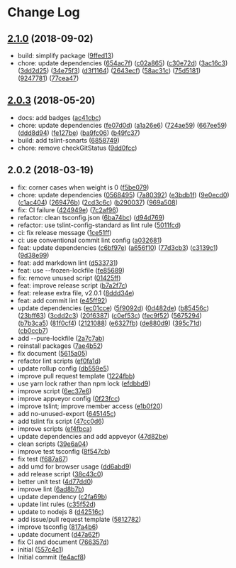 # Change Log

## [2.1.0](https://github.com/plantain-00/weighted-picker/compare/v2.0.3...v2.1.0) (2018-09-02)
  
* build: simplify package ([9ffed13](https://github.com/plantain-00/weighted-picker/commit/9ffed13994156c7b295fa9ec01952a3edefec9e6))
* chore: update dependencies ([654ac7f](https://github.com/plantain-00/weighted-picker/commit/654ac7f226ea3d1fc1ec02ff892b78b1df9655a0)) ([c02a865](https://github.com/plantain-00/weighted-picker/commit/c02a865640071060b3d8f9ddc538049d3a472e64)) ([c30e72d](https://github.com/plantain-00/weighted-picker/commit/c30e72df83f921e7a94e538b774ff941181c4e25)) ([3ac16c3](https://github.com/plantain-00/weighted-picker/commit/3ac16c362fbb2c11866c6fddfdf5bbb9a7ccc597)) ([3dd2d25](https://github.com/plantain-00/weighted-picker/commit/3dd2d25e2a374aa565bf6b494012c9443b643ea4)) ([34e75f3](https://github.com/plantain-00/weighted-picker/commit/34e75f3bdd5c86d8275915aa2bb066a46367f38b)) ([d3f1164](https://github.com/plantain-00/weighted-picker/commit/d3f1164f1038ed8037e125662c78a28b37cf8e47)) ([2643ecf](https://github.com/plantain-00/weighted-picker/commit/2643ecfe0ad05f8c6da7a1c27540ba253f25064c)) ([58ac31c](https://github.com/plantain-00/weighted-picker/commit/58ac31c3ab88a085e6b3ee1a84d0a3ddf622aeb6)) ([75d5181](https://github.com/plantain-00/weighted-picker/commit/75d518113cc17e66f1c0ebde4719312ffcb90e47)) ([9247781](https://github.com/plantain-00/weighted-picker/commit/9247781f5b859ef536d113018a3bed7db053e5c6)) ([77cea47](https://github.com/plantain-00/weighted-picker/commit/77cea47d505cbf72b4e63e2dfec53754ed3b9297))

## [2.0.3](https://github.com/plantain-00/weighted-picker/compare/v2.0.2...v2.0.3) (2018-05-20)
  
* docs: add badges ([ac41cbc](https://github.com/plantain-00/weighted-picker/commit/ac41cbc181e38b37c8ef524f3d62f4527f477a2f))
* chore: update dependencies ([fe07d0d](https://github.com/plantain-00/weighted-picker/commit/fe07d0d0eb4075722f152d1a30a721fdccbf4ebf)) ([a1a26e6](https://github.com/plantain-00/weighted-picker/commit/a1a26e633077dddd40856b40f08821a6300d1a45)) ([724ae59](https://github.com/plantain-00/weighted-picker/commit/724ae59afa66d8392f6213d96797a606b8953a29)) ([667ee59](https://github.com/plantain-00/weighted-picker/commit/667ee596738c5a4dccf8e8af951a4948264e5ce0)) ([ddd8d94](https://github.com/plantain-00/weighted-picker/commit/ddd8d94236c3c6dd47fa46de11a39b07c8106d99)) ([fe127be](https://github.com/plantain-00/weighted-picker/commit/fe127be7523d0b490ffa7ee7153f6144ce31c429)) ([ba9fc06](https://github.com/plantain-00/weighted-picker/commit/ba9fc06d456a5540220ccefb77bd359f633ea3d1)) ([b49fc37](https://github.com/plantain-00/weighted-picker/commit/b49fc378c6e25cdd93e60eeeaf264dabd1fa430d))
* build: add tslint-sonarts ([6858749](https://github.com/plantain-00/weighted-picker/commit/6858749383d7a79d8e515d87e3fc3a8aae3c3a76))
* chore: remove checkGitStatus ([9dd0fcc](https://github.com/plantain-00/weighted-picker/commit/9dd0fccfa77aa805b107cf7e2afca6a99b1b03f8))

## 2.0.2 (2018-03-19)
  
* fix: corner cases when weight is 0 ([f5be079](https://github.com/plantain-00/weighted-picker/commit/f5be07901cbec49ff5932828b01043ff402f840d))
* chore: update dependencies ([0568495](https://github.com/plantain-00/weighted-picker/commit/0568495830be72007cd07fde3250ca733a285093)) ([7a80392](https://github.com/plantain-00/weighted-picker/commit/7a80392fac8525f93972fa71c12a944555dc8d9a)) ([e3bdb1f](https://github.com/plantain-00/weighted-picker/commit/e3bdb1fe42c6fc9405fe66e0808c45e2de797758)) ([9e0ecd0](https://github.com/plantain-00/weighted-picker/commit/9e0ecd01b3a4fae77874660efd0e6112b5462764)) ([c1ac404](https://github.com/plantain-00/weighted-picker/commit/c1ac404b45e1c30ba33f57b92c8a33d5c3cf5f44)) ([269476b](https://github.com/plantain-00/weighted-picker/commit/269476b4596a2dccd086f398de52d63d28af9a51)) ([2cd3c6c](https://github.com/plantain-00/weighted-picker/commit/2cd3c6cbfa22d3317e5c771e84ca2d75a57544ad)) ([b290037](https://github.com/plantain-00/weighted-picker/commit/b2900370708006a27c673e7a569867d5dc486f17)) ([969a508](https://github.com/plantain-00/weighted-picker/commit/969a508530554a7b62f34f8f020a03c61abb52e1))
* fix: CI failure ([424949e](https://github.com/plantain-00/weighted-picker/commit/424949e83a7a22f9d5411770d252cf3744a99f7c)) ([7c2af96](https://github.com/plantain-00/weighted-picker/commit/7c2af964ced63d57c4c0decadc014c8c463b0843))
* refactor: clean tsconfig.json ([6ba74bc](https://github.com/plantain-00/weighted-picker/commit/6ba74bc1ad68d437e380b8eb152c79646f725fbf)) ([d94d769](https://github.com/plantain-00/weighted-picker/commit/d94d769b2113fac37b18314321fe4bf1104a51db))
* refactor: use tslint-config-standard as lint rule ([5011fcd](https://github.com/plantain-00/weighted-picker/commit/5011fcd66020a59a75c62d52b896f808dbb9e1e0))
* ci: fix release message ([1ce51ff](https://github.com/plantain-00/weighted-picker/commit/1ce51ff2302e1a2eb1a4bbc890bee1396ebafa88))
* ci: use conventional commit lint config ([a032681](https://github.com/plantain-00/weighted-picker/commit/a0326815cff9f0f0c38bdbbd87779053b1a65f17))
* feat: update dependencies ([c6bf97e](https://github.com/plantain-00/weighted-picker/commit/c6bf97ea584b073a8a50f99f0dcc556a71cf15e7)) ([a656f10](https://github.com/plantain-00/weighted-picker/commit/a656f1071ff6aaec5e4093c29507e683a2111dd9)) ([77d3cb3](https://github.com/plantain-00/weighted-picker/commit/77d3cb33b2da4c7edbe2d3c677d5c0ab694fbff6)) ([c3139c1](https://github.com/plantain-00/weighted-picker/commit/c3139c10f99407d6a1211a7515562834bd0bb781)) ([9d38e99](https://github.com/plantain-00/weighted-picker/commit/9d38e99db7bea3405ba6676144fd3c622d3ca92b))
* feat: add markdown lint ([d533731](https://github.com/plantain-00/weighted-picker/commit/d533731b374e7a8c24b0529523463cc2a978074a))
* feat: use --frozen-lockfile ([fe85689](https://github.com/plantain-00/weighted-picker/commit/fe856899a048ae51cae11dfeace2484e1be4b0ad))
* fix: remove unused script ([01425ff](https://github.com/plantain-00/weighted-picker/commit/01425ff8edd2aba70216139bba5a4233d0d54558))
* feat: improve release script ([b7a2f7c](https://github.com/plantain-00/weighted-picker/commit/b7a2f7c1a056218cc591fda9a2bca5f0d24d1a5e))
* feat: release extra file, v2.0.1 ([8ddd34e](https://github.com/plantain-00/weighted-picker/commit/8ddd34e5a6676dac17674c6649dc30e6fc1cf3bf))
* feat: add commit lint ([e45ff92](https://github.com/plantain-00/weighted-picker/commit/e45ff92a39a45ea12ce4d24826060cc9dd42549c))
* update dependencies ([ec01cce](https://github.com/plantain-00/weighted-picker/commit/ec01cce555a16053f6fc96829f80014d73b3b368)) ([5f9092d](https://github.com/plantain-00/weighted-picker/commit/5f9092d91a69fdc4defbffeaa03f3694573c839a)) ([0d482de](https://github.com/plantain-00/weighted-picker/commit/0d482de7afa494522b54f49db0ef9f4e008aed9b)) ([b85456c](https://github.com/plantain-00/weighted-picker/commit/b85456c31b133b6e9c6c200bcab6a7197a028745)) ([23bff63](https://github.com/plantain-00/weighted-picker/commit/23bff638e38c48681592f0f2ff1437ac379024c3)) ([3cdd2c3](https://github.com/plantain-00/weighted-picker/commit/3cdd2c37856bc39c2304d7a597b237cecc845f7e)) ([20f6387](https://github.com/plantain-00/weighted-picker/commit/20f6387b6917bc349121b34163d0b4ddbb864b3e)) ([c0ef53c](https://github.com/plantain-00/weighted-picker/commit/c0ef53cd657692a4956b754baa3d3d96075330f0)) ([fec9f52](https://github.com/plantain-00/weighted-picker/commit/fec9f52af4bfa6099a2c937b64fd63a28540be8a)) ([5675294](https://github.com/plantain-00/weighted-picker/commit/5675294857a4d1a13a063e546c0037474a56d2e7)) ([b7b3ca5](https://github.com/plantain-00/weighted-picker/commit/b7b3ca5324ec99b04327cf79b910febcf478c9a8)) ([81f0cf4](https://github.com/plantain-00/weighted-picker/commit/81f0cf4233d60d1eab92bc59ed5ddb7372a08528)) ([2121088](https://github.com/plantain-00/weighted-picker/commit/21210881a07d9e26d56c13f7d440a8c26ae49d3c)) ([e6327fb](https://github.com/plantain-00/weighted-picker/commit/e6327fb4c80cd166df7637316a25c90cdfa537f6)) ([de880d9](https://github.com/plantain-00/weighted-picker/commit/de880d98fb98c491cef1cd54ff52e6d9e29dce9d)) ([395c71d](https://github.com/plantain-00/weighted-picker/commit/395c71d6bad6020d5a7d5c04c40e151f5aeaa822)) ([cb0ccb7](https://github.com/plantain-00/weighted-picker/commit/cb0ccb797dcc7918fa2c7e2c6eab7ae39c39062c))
* add --pure-lockfile ([2a7c7ab](https://github.com/plantain-00/weighted-picker/commit/2a7c7ab73445fd9c21cc9f48889ab0d65499e52c))
* reinstall packages ([7ae4b52](https://github.com/plantain-00/weighted-picker/commit/7ae4b52ac40ec8351a21241a67c9ca9c12f03a39))
* fix document ([5615a05](https://github.com/plantain-00/weighted-picker/commit/5615a059cd1b0bac768f91bd23aadac6873f1a70))
* refactor lint scripts ([ef0fa1d](https://github.com/plantain-00/weighted-picker/commit/ef0fa1d851e9096e9e6f36b0bf00f432d586b66f))
* update rollup config ([db559e5](https://github.com/plantain-00/weighted-picker/commit/db559e58d6b18ed0ffc89ebbf5fd16bbd796cc72))
* improve pull request template ([1224fbb](https://github.com/plantain-00/weighted-picker/commit/1224fbbbf92ceedca9d76fb0530cf0d07ea0deb0))
* use yarn lock rather than npm lock ([efdbbd9](https://github.com/plantain-00/weighted-picker/commit/efdbbd95a9f0c66ebda32782599ca1b0157fb82b))
* improve script ([6ec37e6](https://github.com/plantain-00/weighted-picker/commit/6ec37e66abfd700178521ca863edd0eb91ba2912))
* improve appveyor config ([0f23fcc](https://github.com/plantain-00/weighted-picker/commit/0f23fcceeb849d9cbf9d4c8d98d06b4a8a627ae2))
* improve tslint; improve member access ([e1b0f20](https://github.com/plantain-00/weighted-picker/commit/e1b0f20f69366b70d152847276ae88c4cbe54634))
* add no-unused-export ([645145c](https://github.com/plantain-00/weighted-picker/commit/645145c9d97ffe02376b8d2d47cf617afb9b5793))
* add tslint fix script ([47cc0d6](https://github.com/plantain-00/weighted-picker/commit/47cc0d6b2d51a6fcfd6250a9c44a6c4decf92e70))
* improve scripts ([ef4fbca](https://github.com/plantain-00/weighted-picker/commit/ef4fbca00b4fbc64211e53858a5d8f06e2cf9b8d))
* update dependencies and add appveyor ([47d82be](https://github.com/plantain-00/weighted-picker/commit/47d82bec0fd1c2b74d2a661ef7bdb2bce4f34f03))
* clean scripts ([39e6a04](https://github.com/plantain-00/weighted-picker/commit/39e6a048c0b7e0c1c6f4480d528972bb0bc3b20b))
* improve test tsconfig ([8f547cb](https://github.com/plantain-00/weighted-picker/commit/8f547cbed31328bbb1021833e5c3fb1dd05da6a3))
* fix test ([f687a67](https://github.com/plantain-00/weighted-picker/commit/f687a670b9faa7f8980cd297110d2031e025cf84))
* add umd for browser usage ([dd6abd9](https://github.com/plantain-00/weighted-picker/commit/dd6abd952836fe2028ec659904ce5ea18ea420f9))
* add release script ([38c43c0](https://github.com/plantain-00/weighted-picker/commit/38c43c0a547b8a110c65c312cda81bb74cb0b9de))
* better unit test ([4d77dd0](https://github.com/plantain-00/weighted-picker/commit/4d77dd0f0aac9ca9f70aeeddff3c8922968fd449))
* improve lint ([6ad8b7b](https://github.com/plantain-00/weighted-picker/commit/6ad8b7bfa8cf891616604380a330412094f9ad36))
* update dependency ([c2fa69b](https://github.com/plantain-00/weighted-picker/commit/c2fa69b06976f253b2d3b02b800d58b796635e09))
* update lint rules ([c35f52d](https://github.com/plantain-00/weighted-picker/commit/c35f52d27fc7e61ea47cdec50518ef0b9b02f276))
* update to nodejs 8 ([d42516c](https://github.com/plantain-00/weighted-picker/commit/d42516c1c289441cfedab688792953e9a2fbe1fd))
* add issue/pull request template ([5812782](https://github.com/plantain-00/weighted-picker/commit/5812782c1e836858b4bd8b27b23a10f8c4526ff1))
* improve tsconfig ([817a4b6](https://github.com/plantain-00/weighted-picker/commit/817a4b62801b4dacc0870fa722b75f8ed1e8938b))
* update document ([d47a62f](https://github.com/plantain-00/weighted-picker/commit/d47a62fb8d2b886cffed7fb3bff933dd9e1bf8fe))
* fix CI and document ([766357d](https://github.com/plantain-00/weighted-picker/commit/766357d72ec81cce13346956e94f9c0b7f6aeef3))
* initial ([557c4c1](https://github.com/plantain-00/weighted-picker/commit/557c4c1c1ac5606c3f3919f1677aea968178c2ac))
* Initial commit ([fe4acf8](https://github.com/plantain-00/weighted-picker/commit/fe4acf8158e0f89ad4f78b346144ade3888babe5))
